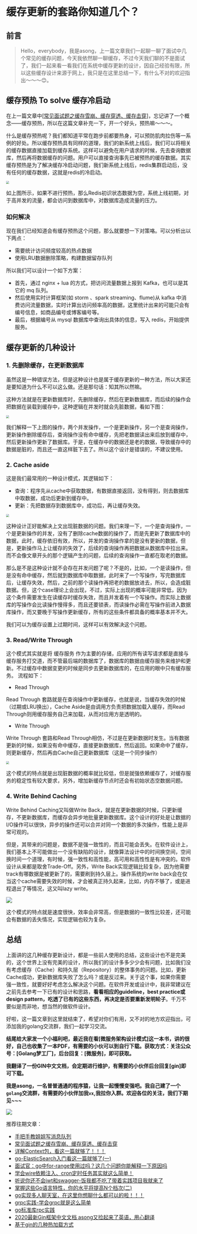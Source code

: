 # 缓存更新的套路你知道几个？


## 前言

> Hello，everybody，我是asong，上一篇文章我们一起聊一聊了面试中几个常见的缓存问题，今天我依然聊一聊缓存，不过今天我们聊的不是面试了，我们一起来看一看我们在系统中缓存更新的设计，因自己经验有限，所以这些缓存设计来源于网上，我只是在这里总结一下，有什么不对的欢迎指出～～～😊。



## 缓存预热 To solve 缓存冷启动

在上一篇文章中[[常见面试题之缓存雪崩、缓存穿透、缓存击穿](https://mp.weixin.qq.com/s?__biz=MzIzMDU0MTA3Nw==&mid=2247483988&idx=1&sn=3bd52650907867d65f1c4d5c3cff8f13&chksm=e8b0902edfc71938f7d7a29246d7278ac48e6c104ba27c684e12e840892252b0823de94b94c1&token=1558933779&lang=zh_CN#rd)]，忘记讲了一个概念——缓存预热，所以在这篇文章补充一下，开一个好头，预热嘛～～～。

什么是缓存预热呢？我们都知道平常在跑步前都要热身，可以预防肌肉拉伤等一系例的好处。所以缓存预热具有同样的道理，我们的新系统上线后，我们可以将相关的缓存数据直接加载到缓存系统。这样可以避免在用户请求的时候，先去查询数据库，然后再将数据缓存的问题。用户可以直接查询事先已被预热的缓存数据。其实缓存预热是为了解决缓存冷启动问题，我们新系统上线后，redis集群启动后，没有任何的缓存数据，这就是redis的冷启动。

<img src="https://song-oss.oss-cn-beijing.aliyuncs.com/golang_dream/article/static/yure.png" style="zoom:50%;" />

如上图所示，如果不进行预热，那么Redis初识状态数据为空，系统上线初期，对于高并发的流量，都会访问到数据库中，对数据库造成流量的压力。

### 如何解决

现在我们已经知道会有缓存预热这个问题，那么就要想一下对策咯。可以分析出以下两点：

- 需要统计访问频度较高的热点数据
- 使用LRU数据删除策略，构建数据留存队列

所以我们可以设计一个如下方案：

- 首先，通过 nginx + lua 的方式，把访问流量数据上报到 Kafka，也可以是其它的 mq 队列。
- 然后使用实时计算框架(如 storm 、spark streaming、flume)从 kafka 中消费访问流量数据，实时计算出访问频率高的数据，这里统计出来的可能只会有编号信息，如商品编号或博客编号等。
- 最后，根据编号从 mysql 数据库中查询出具体的信息，写入 redis，开始提供服务。



## 缓存更新的几种设计



### 1. 先删除缓存，在更新数据库

虽然这是一种错误方法，但是这种设计也是属于缓存更新的一种方法，所以大家还是要知道为什么不可以这么做。还是那句话：知其所以然嘛。

这种方法就是在更新数据库时，先删除缓存，然后在更新数据库，而后续的操作会把数据在装载到缓存中，这种逻辑在并发时就会先脏数据，看如下图：

<img src="https://song-oss.oss-cn-beijing.aliyuncs.com/golang_dream/article/static/update-cache-2.png" style="zoom:50%;" />

我们解释一下上图的操作，两个并发操作，一个是更新操作，另一个是查询操作，更新操作删除缓存后，查询操作没有命中缓存，先把老数据读出来后放到缓存中，然后更新操作更新了数据库。于是，在缓存中的数据还是老的数据，导致缓存中的数据是脏的，而且还一直这样脏下去了。所以这个设计是错误的，不建议使用。



### 2. Cache aside

这是我们最常用的一种设计模式，其逻辑如下：

- 查询：程序先从cache中获取数据，有数据直接返回，没有得到，则去数据库中取数据，成功后更新到缓存中。
- 更新：先把数据存到数据库中，成功后，再让缓存失效。

<img src="https://song-oss.oss-cn-beijing.aliyuncs.com/golang_dream/article/static/update-cache-3.png" style="zoom:50%;" />

这种设计正好能解决上文出现脏数据的问题。我们来理一下，一个是查询操作，一个是更新操作的并发，没有了删除cache数据的操作了，而是先更新了数据库中的数据，此时，缓存依旧有效，所以，并发的查询操作拿的是没有更新的数据，但是，更新操作马上让缓存的失效了，后续的查询操作再把数据从数据库中拉出来。而不会像文章开头的那个逻辑产生的问题，后续的查询操作一直都在取老的数据。

那么是不是这种设计就不会存在并发问题了呢？不是的，比如，一个是读操作，但是没有命中缓存，然后就到数据库中取数据，此时来了一个写操作，写完数据库后，让缓存失效，然后，之前的那个读操作再把老的数据放进去，所以，会造成脏数据。但，这个case理论上会出现，不过，实际上出现的概率可能非常低，因为这个条件需要发生在读缓存时缓存失效，而且并发着有一个写操作。而实际上数据库的写操作会比读操作慢得多，而且还要锁表，而读操作必需在写操作前进入数据库操作，而又要晚于写操作更新缓存，所有的这些条件都具备的概率基本并不大。

我们可以为缓存设置上过期时间，这样可以有效解决这个问题。



### 3. Read/Write Through

这个模式其实就是将 缓存服务 作为主要的存储，应用的所有读写请求都是直接与缓存服务打交道，而不管最后端的数据库了，数据库的数据由缓存服务来维护和更新。不过缓存中数据变更的时候是同步去更新数据库的，在应用的眼中只有缓存服务。
流程如下：

- Read Through

Read Through 套路就是在查询操作中更新缓存，也就是说，当缓存失效的时候（过期或LRU换出），Cache Aside是由调用方负责把数据加载入缓存，而Read Through则用缓存服务自己来加载，从而对应用方是透明的。

- Write Through

Write Through 套路和Read Through相仿，不过是在更新数据时发生。当有数据更新的时候，如果没有命中缓存，直接更新数据库，然后返回。如果命中了缓存，则更新缓存，然后再由Cache自己更新数据库（这是一个同步操作）

<img src="https://song-oss.oss-cn-beijing.aliyuncs.com/golang_dream/article/static/update-cache-4.png" style="zoom:50%;" />

这个模式的特点就是出现脏数据的概率就比较低，但是就强依赖缓存了，对缓存服务的稳定性有较大要求，另外，增加新缓存节点时还会有初始状态空数据问题。



### 4. Write Behind Caching

Write Behind Caching又叫做Write Back，就是在更新数据的时候，只更新缓存，不更新数据库，而缓存会异步地批量更新数据库。这个设计的好处是让数据的I/O操作可以很快，异步的操作还可以合并对同一个数据的多次操作，性能上是非常可观的。

但是，其带来的问题是，数据不是强一致性的，而且可能会丢失。在软件设计上，我们基本上不可能做出一个没有缺陷的设计，就像算法设计中的时间换空间，空间换时间一个道理，有时候，强一致性和高性能，高可用和高性性是有冲突的。软件设计从来都是取舍Trade-Off。另外，Write Back实现逻辑比较复杂，因为他需要track有哪数据是被更新了的，需要刷到持久层上。操作系统的write back会在仅当这个cache需要失效的时候，才会被真正持久起来，比如，内存不够了，或是进程退出了等情况，这又叫lazy write。

![](https://song-oss.oss-cn-beijing.aliyuncs.com/golang_dream/article/static/update-cache-5.png)

这个模式的特点就是速度很快，效率会非常高，但是数据的一致性比较差，还可能会有数据的丢失情况，实现逻辑也较为复杂。



## 总结

上面讲的这几种缓存更新设计，都是一些前人使用的总结，这些设计也不是完美的，这个世界上没有完美的设计，所以我们的设计多多少少会有问题，比如我们没有考虑缓存（Cache）和持久层（Repository）的整体事务的问题。比如，更新Cache成功，更新数据库失败了怎么吗？或是反过来。关于这个事，如果你需要强一致性，就要好好考虑怎么解决这个问题。在软件开发或设计中，我非常建议在之前先去参考一下已有的设计和思路，**看看相应的guideline，best practice或design pattern，吃透了已有的这些东西，再决定是否要重新发明轮子**。千万不要似是而非地，想当然的做软件设计。

好啦，这一篇文章到这里就结束了，希望对你们有用，又不对的地方欢迎指出，可添加我的golang交流群，我们一起学习交流。

**结尾给大家发一个小福利吧，最近我在看[微服务架构设计模式]这一本书，讲的很好，自己也收集了一本PDF，有需要的小伙可以到自行下载。获取方式：关注公众号：[Golang梦工厂]，后台回复：[微服务]，即可获取。**

**我翻译了一份GIN中文文档，会定期进行维护，有需要的小伙伴后台回复[gin]即可下载。**

**我是asong，一名普普通通的程序猿，让我一起慢慢变强吧。我自己建了一个`golang`交流群，有需要的小伙伴加我`vx`,我拉你入群。欢迎各位的关注，我们下期见~~~**

![](https://song-oss.oss-cn-beijing.aliyuncs.com/wx/qrcode_for_gh_169729c17b9c_344.jpg)

推荐往期文章：

- [手把手教姐姐写消息队列](https://mp.weixin.qq.com/s/0MykGst1e2pgnXXUjojvhQ)
- [常见面试题之缓存雪崩、缓存穿透、缓存击穿](https://mp.weixin.qq.com/s?__biz=MzIzMDU0MTA3Nw==&mid=2247483988&idx=1&sn=3bd52650907867d65f1c4d5c3cff8f13&chksm=e8b0902edfc71938f7d7a29246d7278ac48e6c104ba27c684e12e840892252b0823de94b94c1&token=1558933779&lang=zh_CN#rd)
- [详解Context包，看这一篇就够了！！！](https://mp.weixin.qq.com/s/JKMHUpwXzLoSzWt_ElptFg)
- [go-ElasticSearch入门看这一篇就够了(一)](https://mp.weixin.qq.com/s/mV2hnfctQuRLRKpPPT9XRw)
- [面试官：go中for-range使用过吗？这几个问题你能解释一下原因吗](https://mp.weixin.qq.com/s/G7z80u83LTgLyfHgzgrd9g)
- [学会wire依赖注入、cron定时任务其实就这么简单！](https://mp.weixin.qq.com/s/qmbCmwZGmqKIZDlNs_a3Vw)
- [听说你还不会jwt和swagger-饭我都不吃了带着实践项目我就来了](https://mp.weixin.qq.com/s/z-PGZE84STccvfkf8ehTgA)
- [掌握这些Go语言特性，你的水平将提高N个档次(二)](https://mp.weixin.qq.com/s/7yyo83SzgQbEB7QWGY7k-w)
- [go实现多人聊天室，在这里你想聊什么都可以的啦！！！](https://mp.weixin.qq.com/s/H7F85CncQNdnPsjvGiemtg)
- [grpc实践-学会grpc就是这么简单](https://mp.weixin.qq.com/s/mOkihZEO7uwEAnnRKGdkLA)
- [go标准库rpc实践](https://mp.weixin.qq.com/s/d0xKVe_Cq1WsUGZxIlU8mw)
- [2020最新Gin框架中文文档 asong又捡起来了英语，用心翻译](https://mp.weixin.qq.com/s/vx8A6EEO2mgEMteUZNzkDg)
- [基于gin的几种热加载方式](https://mp.weixin.qq.com/s/CZvjXp3dimU-2hZlvsLfsw)



